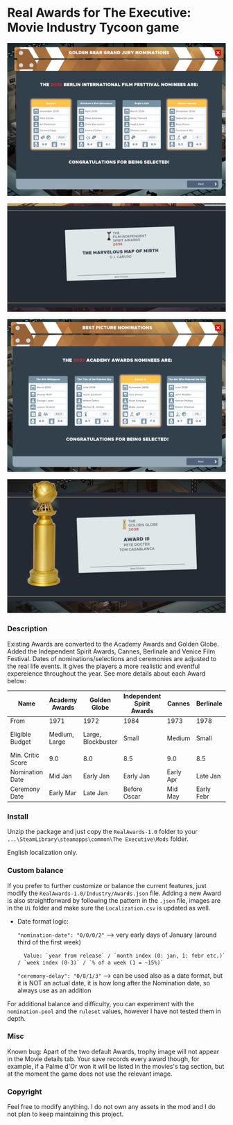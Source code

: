 # Real Awards for The Executive: Movie Industry Tycoon game

![Berlinale nominations](./_promo/mod_2.JPG)

![Berlinale nominations](./_promo/mod_4.JPG)

![Berlinale nominations](./_promo/mod_5.JPG)

![Berlinale nominations](./_promo/mod_12.JPG)


### Description

Existing Awards are converted to the Academy Awards and Golden Globe. Added the Independent Spirit Awards, Cannes, Berlinale and Venice Film Festival. Dates of nominations/selections and ceremonies are adjusted to the real life events. It gives the players a more realistic and eventful expereience throughout the year. See more details about each Award below:

| Name      | Academy Awards | Golden Globe | Independent Spirit Awards | Cannes      | Berlinale  | Venice Film Festival  |
|-----------|----------------|--------------|---------------------------|-------------|------------|-----------------------|
| From      | 1971           | 1972         | 1984                      | 1973        | 1978       | 1971                  |
| Eligible Budget     | Medium, Large           | Large, Blockbuster        | Small                         | Medium           | Small          | Small, Medium, Large               |
| Min. Critic Score | 9.0              | 8.0            | 8.5                       | 9.0           | 8.5        | 8.0                     |
| Nomination Date | Mid Jan        | Early Jan    | Early Jan                 | Early Apr | Late Jan   | Late July             |
| Ceremony Date | Early Mar    | Late Jan     | Before Oscar              | Mid May     | Early Febr | Early Sept            |




### Install

Unzip the package and just copy the `RealAwards-1.0` folder to your `...\SteamLibrary\steamapps\common\The Executive\Mods` folder.

English localization only.

### Custom balance

If you prefer to further customize or balance the current features, just modify the `RealAwards-1.0/Industry/Awards.json` file. Adding a new Award is also straightforward by following the pattern in the `.json` file, images are in the `Ui` folder and make sure the `Localization.csv` is updated as well.

- Date format logic: 
    
    `"nomination-date": "0/0/0/2"` --> very early days of January (around third of the first week)
    
        Value: `year from release` / `month index (0: jan, 1: febr etc.)` / `week index (0-3)` / `% of a week (1 = ~15%)`

    `"ceremony-delay": "0/8/1/3"` --> can be used also as a date format, but it is NOT an actual date, it is how long after the Nomination date, so always use as an addition

For additional balance and difficulty, you can experiment with the `nomination-pool` and the `ruleset` values, however I have not tested them in depth.

### Misc
Known bug: Apart of the two default Awards, trophy image will not appear in the Movie details tab. Your save records every award though, for example, if a Palme d'Or won it will be listed in the movies's tag section, but at the moment the game does not use the relevant image.

### Copyright

Feel free to modify anything. I do not own any assets in the mod and I do not plan to keep maintaining this project.
